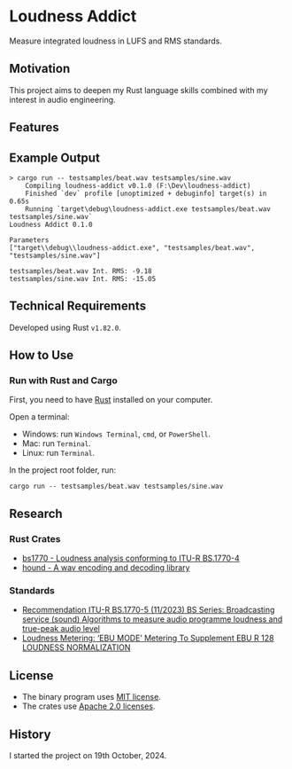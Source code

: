 # Loudness Addict

Measure integrated loudness in LUFS and RMS standards.

## Motivation

This project aims to deepen my Rust language skills combined with my interest in audio engineering.

## Features

## Example Output

```
> cargo run -- testsamples/beat.wav testsamples/sine.wav
    Compiling loudness-addict v0.1.0 (F:\Dev\loudness-addict)
    Finished `dev` profile [unoptimized + debuginfo] target(s) in 0.65s
    Running `target\debug\loudness-addict.exe testsamples/beat.wav testsamples/sine.wav`
Loudness Addict 0.1.0

Parameters
["target\\debug\\loudness-addict.exe", "testsamples/beat.wav", "testsamples/sine.wav"]

testsamples/beat.wav Int. RMS: -9.18
testsamples/sine.wav Int. RMS: -15.05
```

## Technical Requirements

Developed using Rust `v1.82.0`.

## How to Use

### Run with Rust and Cargo

First, you need to have [Rust](https://www.rust-lang.org/tools/install) installed on your computer.

Open a terminal:

- Windows: run `Windows Terminal`, `cmd`, or `PowerShell`.
- Mac: run `Terminal`.
- Linux: run `Terminal`.

In the project root folder, run:

```
cargo run -- testsamples/beat.wav testsamples/sine.wav
```

## Research

### Rust Crates

* [bs1770 - Loudness analysis conforming to ITU-R BS.1770-4](https://crates.io/crates/bs1770)
* [hound - A wav encoding and decoding library](https://crates.io/crates/hound)

### Standards

* [Recommendation ITU-R BS.1770-5 (11/2023) BS Series: Broadcasting service (sound) Algorithms to measure audio programme loudness and true-peak audio level](https://www.itu.int/dms_pubrec/itu-r/rec/bs/R-REC-BS.1770-5-202311-I!!PDF-E.pdf)
* [Loudness Metering: ‘EBU MODE’ Metering To Supplement EBU R 128 LOUDNESS NORMALIZATION](https://tech.ebu.ch/files/live/sites/tech/files/shared/tech/tech3341.pdf)

## License

* The binary program uses [MIT license](LICENSE-MIT).
* The crates use [Apache 2.0 licenses](LICENSE-APACHE).

## History

I started the project on 19th October, 2024.
